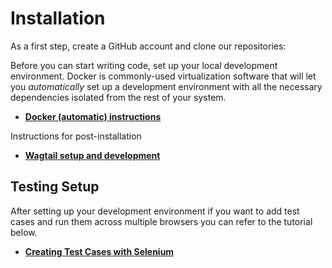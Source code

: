 # Installation

As a first step, create a GitHub account and clone our repositories:

Before you can start writing code, set up your local development environment. Docker is commonly-used virtualization software that will let you _automatically_ set up a development environment with all the necessary dependencies isolated from the rest of your system.

* [**Docker (automatic) instructions**](/installation/docker.md) <!-- (**Recommened**) -->

Instructions for post-installation

<!-- * [**Running the server**](/installation/running-the-server.md) -->
* [**Wagtail setup and development**](/installation/wagtail-setup.md)
<!-- * [**Dispatch Setup**](/installation/dispatch-setup.md) -->
## Testing Setup

After setting up your development environment if you want to add test cases and run them across multiple browsers you can refer to the tutorial below.

* [**Creating Test Cases with Selenium**](https://code.ubyssey.ca/installation/testing)

